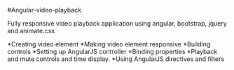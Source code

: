 #Angular-video-playback

Fully responsive video playback application using angular, bootstrap, jquery and animate.css

*Creating video element
*Making video element responsive
*Building controls
*Setting up AngularJS controller
*Binding properties
*Playback and mute controls and time display.
*Using AngularJS directives and filters
